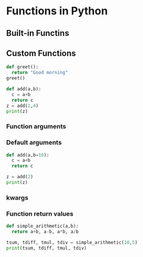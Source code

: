 # Functions in Python

## Built-in Functins

## Custom Functions
```python
def greet():
  return "Good morning"
greet()
```

```python
def add(a,b):
  c = a+b
  return c
z = add(2,4)
print(z)
```
### Function arguments
### Default arguments
```python
def add(a,b=10):
  c = a+b
  return c

z = add(2)
print(z)
```
### kwargs

### Function return values

```python
def simple_arithmetic(a,b):
  return a+b, a-b, a*b, a/b

tsum, tdiff, tmul, tdiv = simple_arithmetic(10,5)
print(tsum, tdiff, tmul, tdiv)
```